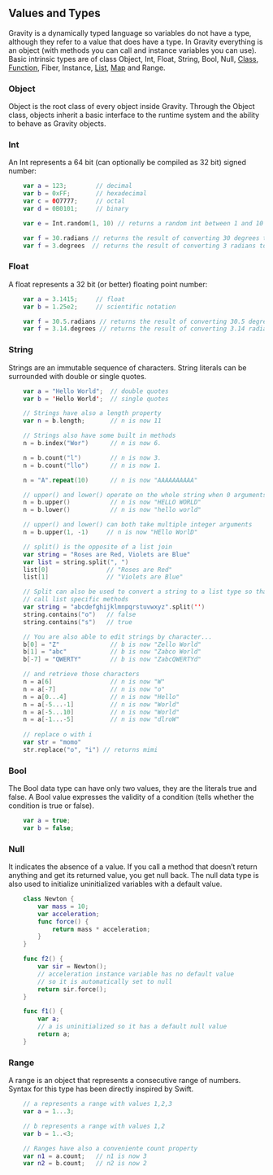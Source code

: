 ## Values and Types

Gravity is a dynamically typed language so variables do not have a type, although they refer to a value that does have a type. In Gravity everything is an object (with methods you can call and instance variables you can use). Basic intrinsic types are of class Object, Int, Float, String, Bool, Null, [Class](class.md), [Function](func.md), Fiber, Instance, [List](list.md), [Map](map.md) and Range.

### Object
Object is the root class of every object inside Gravity. Through the Object class, objects inherit a basic interface to the runtime system and the ability to behave as Gravity objects.

### Int
An Int represents a 64 bit (can optionally be compiled as 32 bit) signed number:
```swift
	var a = 123;        // decimal
	var b = 0xFF;       // hexadecimal
	var c = 0O7777;     // octal
	var d = 0B0101;     // binary

	var e = Int.random(1, 10) // returns a random int between 1 and 10 inclusive

	var f = 30.radians // returns the result of converting 30 degrees to radians
	var f = 3.degrees  // returns the result of converting 3 radians to degrees
```

### Float
A float represents a 32 bit (or better) floating point number:
```swift
	var a = 3.1415;		// float
	var b = 1.25e2;		// scientific notation

	var f = 30.5.radians // returns the result of converting 30.5 degrees to radians
	var f = 3.14.degrees // returns the result of converting 3.14 radians to degrees
```

### String
Strings are an immutable sequence of characters. String literals can be surrounded with double or single quotes.
```swift
	var a = "Hello World";  // double quotes
	var b = 'Hello World';  // single quotes

	// Strings have also a length property
	var n = b.length;       // n is now 11

	// Strings also have some built in methods
	n = b.index("Wor")      // n is now 6.

	n = b.count("l")        // n is now 3.
	n = b.count("llo")      // n is now 1.

	n = "A".repeat(10)      // n is now "AAAAAAAAAA"

	// upper() and lower() operate on the whole string when 0 arguments are passed
	n = b.upper()           // n is now "HELLO WORLD"
	n = b.lower()           // n is now "hello world"

	// upper() and lower() can both take multiple integer arguments
	n = b.upper(1, -1)     // n is now "HEllo WorlD"

	// split() is the opposite of a list join
	var string = "Roses are Red, Violets are Blue"
	var list = string.split(", ")
	list[0]                // "Roses are Red"
	list[1]                // "Violets are Blue"

	// Split can also be used to convert a string to a list type so that you can
	// call list specific methods
	var string = "abcdefghijklmnpqrstuvwxyz".split('')
	string.contains("o")   // false
	string.contains("s")   // true

	// You are also able to edit strings by character...
	b[0] = "Z"              // b is now "Zello World"
	b[1] = "abc"            // b is now "Zabco World"
	b[-7] = "QWERTY"        // b is now "ZabcQWERTYd"

	// and retrieve those characters
	n = a[6]                // n is now "W"
	n = a[-7]               // n is now "o"
	n = a[0...4]            // n is now "Hello"
	n = a[-5...-1]          // n is now "World"
	n = a[-5...10]          // n is now "World"
	n = a[-1...-5]          // n is now "dlroW"
	
	// replace o with i
	var str = "momo"
	str.replace("o", "i") // returns mimi
```

### Bool
The Bool data type can have only two values, they are the literals true and false. A Bool value expresses the validity of a condition (tells whether the condition is true or false).
```swift
	var a = true;
	var b = false;
```

### Null
It indicates the absence of a value. If you call a method that doesn’t return anything and get its returned value, you get null back. The null data type is also used to initialize uninitialized variables with a default value.
```swift
	class Newton {
		var mass = 10;
		var acceleration;
		func force() {
			return mass * acceleration;
		}
	}

	func f2() {
		var sir = Newton();
		// acceleration instance variable has no default value
		// so it is automatically set to null
		return sir.force();
	}

	func f1() {
		var a;
		// a is uninitialized so it has a default null value
		return a;
	}
```

### Range
A range is an object that represents a consecutive range of numbers. Syntax for this type has been directly inspired by Swift.
```swift
	// a represents a range with values 1,2,3
	var a = 1...3;

	// b represents a range with values 1,2
	var b = 1..<3;

	// Ranges have also a conveniente count property
	var n1 = a.count;	// n1 is now 3
	var n2 = b.count;	// n2 is now 2
```
